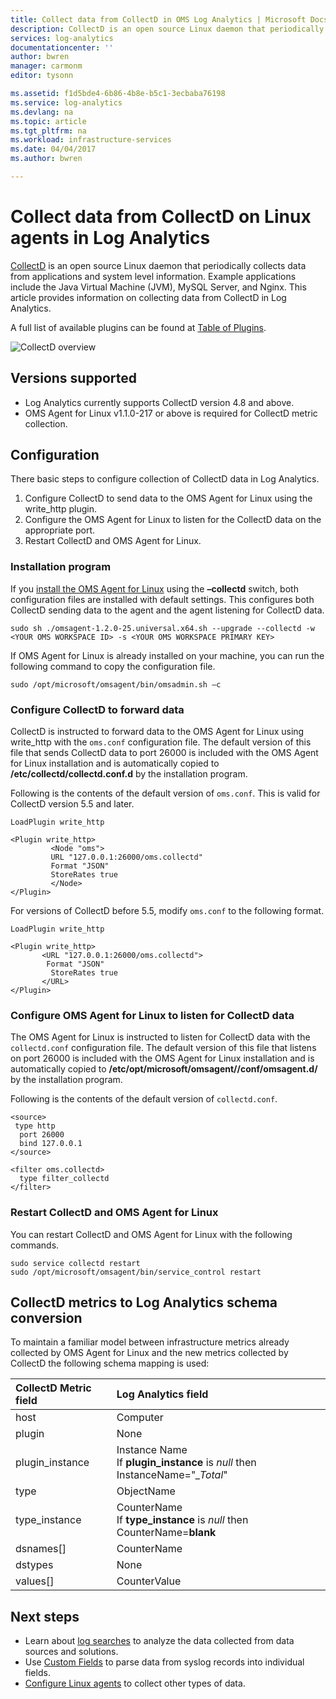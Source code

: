 ```yaml
---
title: Collect data from CollectD in OMS Log Analytics | Microsoft Docs
description: CollectD is an open source Linux daemon that periodically collects data from applications and system level information.  This article provides information on collecting data from CollectD in Log Analytics.
services: log-analytics
documentationcenter: ''
author: bwren
manager: carmonm
editor: tysonn

ms.assetid: f1d5bde4-6b86-4b8e-b5c1-3ecbaba76198
ms.service: log-analytics
ms.devlang: na
ms.topic: article
ms.tgt_pltfrm: na
ms.workload: infrastructure-services
ms.date: 04/04/2017
ms.author: bwren

---
```

# Collect data from CollectD on Linux agents in Log Analytics
[CollectD](https://collectd.org/) is an open source Linux daemon that periodically collects data from applications and system level information. Example applications include the Java Virtual Machine (JVM), MySQL Server, and Nginx. This article provides information on collecting data from CollectD in Log Analytics.

A full list of available plugins can be found at [Table of Plugins](https://collectd.org/wiki/index.php/Table_of_Plugins).


![CollectD overview](media/log-analytics-data-sources-collectd/overview.png)

## Versions supported
- Log Analytics currently supports CollectD version 4.8 and above.
- OMS Agent for Linux v1.1.0-217 or above is required for CollectD metric collection.


## Configuration
There basic steps to configure collection of CollectD data in Log Analytics.

1. Configure CollectD to send data to the OMS Agent for Linux using the write_http plugin.  
2. Configure the OMS Agent for Linux to listen for the CollectD data on the appropriate port.
3. Restart CollectD and OMS Agent for Linux.


### Installation program
If you [install the OMS Agent for Linux](http://github.com/Microsoft/OMS-Agent-for-Linux) using the **–collectd** switch, both configuration files are installed with default settings. This configures both CollectD sending data to the agent and the agent listening for CollectD data.

	sudo sh ./omsagent-1.2.0-25.universal.x64.sh --upgrade --collectd -w <YOUR OMS WORKSPACE ID> -s <YOUR OMS WORKSPACE PRIMARY KEY>

If OMS Agent for Linux is already installed on your machine, you can run the following command to copy the configuration file.

	sudo /opt/microsoft/omsagent/bin/omsadmin.sh –c

### Configure CollectD to forward data 
CollectD is instructed to forward data to the OMS Agent for Linux using write_http with the `oms.conf` configuration file.  The default version of this file that sends CollectD data to port 26000 is included with the OMS Agent for Linux installation and is automatically copied to **/etc/collectd/collectd.conf.d** by the installation program.  

Following is the contents of the default version of `oms.conf`.  This is valid for CollectD version 5.5 and later.

	LoadPlugin write_http
	
	<Plugin write_http>
	         <Node "oms">
	         URL "127.0.0.1:26000/oms.collectd"
	         Format "JSON"
	         StoreRates true
	         </Node>
	</Plugin>


For versions of CollectD before 5.5, modify `oms.conf` to the following format.

	LoadPlugin write_http
		
	<Plugin write_http>
	       <URL "127.0.0.1:26000/oms.collectd">
	        Format "JSON"
	         StoreRates true
	       </URL>
	</Plugin>



### Configure OMS Agent for Linux to listen for CollectD data
The OMS Agent for Linux is instructed to listen for CollectD data with the `collectd.conf` configuration file. The default version of this file that listens on port 26000 is included with the OMS Agent for Linux installation and is automatically copied to **/etc/opt/microsoft/omsagent/<workspace id>/conf/omsagent.d/** by the installation program.  


Following is the contents of the default version of `collectd.conf`.

	<source>
	 type http
	  port 26000
	  bind 127.0.0.1
	</source>
	
	<filter oms.collectd>
	  type filter_collectd
	</filter>


### Restart CollectD and OMS Agent for Linux
You can restart CollectD and OMS Agent for Linux with the following commands.

    sudo service collectd restart
    sudo /opt/microsoft/omsagent/bin/service_control restart


## CollectD metrics to Log Analytics schema conversion
To maintain a familiar model between infrastructure metrics already collected by OMS Agent for Linux and the new metrics collected by CollectD the following schema mapping is used:

| CollectD Metric field | Log Analytics field |
|:--|:--|
| host | Computer |
| plugin | None |
| plugin_instance | Instance Name<br>If **plugin_instance** is *null* then InstanceName="*_Total*" |
| type | ObjectName |
| type_instance | CounterName<br>If **type_instance** is *null* then CounterName=**blank** |
| dsnames[] | CounterName |
| dstypes | None |
| values[] | CounterValue |

## Next steps
* Learn about [log searches](log-analytics-log-searches.md) to analyze the data collected from data sources and solutions. 
* Use [Custom Fields](log-analytics-custom-fields.md) to parse data from syslog records into individual fields.
* [Configure Linux agents](log-analytics-linux-agents.md) to collect other types of data. 
